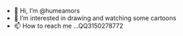 - 👋 Hi, I’m @humeamors
- 👀 I’m interested in drawing and watching some cartoons
- 📫 How to reach me ...QQ3150278772

<!---
humeamors/humeamors is a ✨ special ✨ repository because its `README.md` (this file) appears on your GitHub profile.
You can click the Preview link to take a look at your changes.
--->
